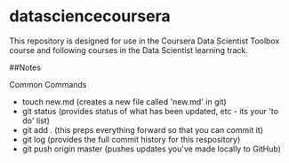 # datasciencecoursera
This repository is designed for use in the Coursera Data Scientist Toolbox course and following courses in the Data Scientist learning track.

##Notes

Common Commands
* touch new.md      (creates a new file called 'new.md' in git)
* git status        (provides status of what has been updated, etc - its your 'to do' list)
* git add .         (this preps everything forward so that you can commit it)
* git log           (provides the full commit history for this respository)
* git push origin master    (pushes updates you've made locally to GitHub)
